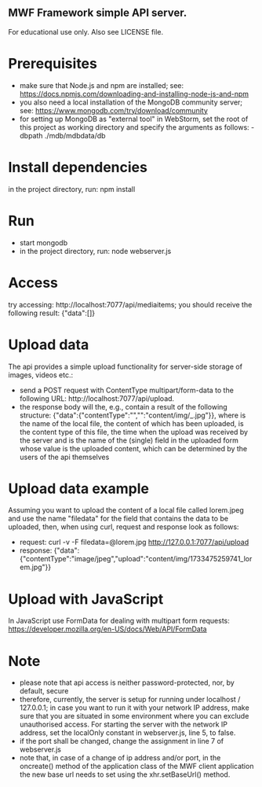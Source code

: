 ## MWF Framework simple API server. 
For educational use only. Also see LICENSE file.

# Prerequisites
- make sure that Node.js and npm are installed; see: https://docs.npmjs.com/downloading-and-installing-node-js-and-npm
- you also need a local installation of the MongoDB community server; see: https://www.mongodb.com/try/download/community
- for setting up MongoDB as "external tool" in WebStorm, set the root of this project as working directory and specify the arguments as follows: -dbpath ./mdb/mdbdata/db

# Install dependencies
in the project directory, run: npm install

# Run
- start mongodb
- in the project directory, run: node webserver.js

# Access
try accessing: http://localhost:7077/api/mediaitems; you should receive the following result: {"data":[]}

# Upload data
The api provides a simple upload functionality for server-side storage of images, videos etc.:
- send a POST request with ContentType multipart/form-data to the following URL: http://localhost:7077/api/upload.
- the response body will the, e.g., contain a result of the following structure: {"data":{"contentType":"<type>","<field>":"content/img/<timestamp>_<filename>.jpg"}}, where <filename> is the name of the local file, the content of which has been uploaded, <type> is the content type of this file, <timestamp> the time when the upload was received by the server and <field> is the name of the (single) field in the uploaded form whose value is the uploaded content, which can be determined by the users of the api themselves

# Upload data example
Assuming you want to upload the content of a local file called lorem.jpeg and use the name "filedata" for the field that contains the data to be uploaded, then, when using curl, request and response look as follows:
- request: curl -v -F filedata=@lorem.jpg http://127.0.0.1:7077/api/upload
- response: {"data":{"contentType":"image/jpeg","upload":"content/img/1733475259741_lorem.jpg"}}

# Upload with JavaScript 
In JavaScript use FormData for dealing with multipart form requests: https://developer.mozilla.org/en-US/docs/Web/API/FormData

# Note
- please note that api access is neither password-protected, nor, by default, secure
- therefore, currently, the server is setup for running under localhost / 127.0.0.1; in case you want to run it with your network IP address, make sure that you are situated in some environment where you can exclude unauthorised access. For starting the server with the network IP address, set the localOnly constant in webserver.js, line 5, to false. 
- if the port shall be changed, change the assignment in line 7 of webserver.js
- note that, in case of a change of ip address and/or port, in the oncreate() method of the application class of the MWF client application the new base url needs to set using the xhr.setBaseUrl() method.
